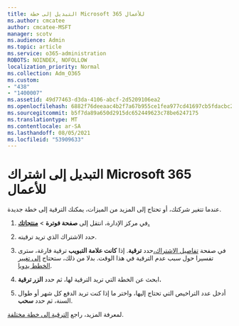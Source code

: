 ```yaml
---
title: التبديل إلى خطة Microsoft 365 للأعمال
ms.author: cmcatee
author: cmcatee-MSFT
manager: scotv
ms.audience: Admin
ms.topic: article
ms.service: o365-administration
ROBOTS: NOINDEX, NOFOLLOW
localization_priority: Normal
ms.collection: Adm_O365
ms.custom:
- "438"
- "1400007"
ms.assetid: 49d77463-d3da-4106-abcf-2d5209106ea2
ms.openlocfilehash: 6882f76deeaac4b2f7a67b955ce1fea977cd41697cb5fdacbc2d866b3933ef8a
ms.sourcegitcommit: b5f7da89a650d2915dc652449623c78be6247175
ms.translationtype: MT
ms.contentlocale: ar-SA
ms.lasthandoff: 08/05/2021
ms.locfileid: "53909633"
---
```

# <a name="switch-to-a-different-microsoft-365-for-business-subscription"></a>التبديل إلى اشتراك Microsoft 365 للأعمال

عندما تتغير شركتك، أو تحتاج إلى المزيد من الميزات، يمكنك الترقية إلى خطة جديدة.
  
1. في مركز الإدارة، انتقل إلى **صفحة فوترة** \> **[منتجاتك.](https://go.microsoft.com/fwlink/p/?linkid=842054)**

2. حدد الاشتراك الذي تريد ترقيته.

3. في صفحة [تفاصيل الاشتراك،](https://admin.microsoft.com/AdminPortal/Home#/subscriptions/webdirect%252F0dbaa202-d590-4529-98c2-a5e2ebaac702)حدد **ترقية**.  إذا **كانت علامة التبويب** ترقية فارغة، سترى تفسيرا حول سبب عدم الترقية في هذا الوقت. بدلا من ذلك، ستحتاج [إلى تغيير الخطط يدويا](https://docs.microsoft.com/microsoft-365/commerce/subscriptions/change-plans-manually?view=o365-worldwide).

4. ابحث عن الخطة التي تريد الترقية لها، ثم حدد **الزر ترقية.**

5. أدخل عدد التراخيص التي تحتاج إليها، واختر ما إذا كنت تريد الدفع كل شهر أو طوال السنة، ثم حدد **سحب**.

لمعرفة المزيد، راجع [الترقية إلى خطة مختلفة](https://docs.microsoft.com/microsoft-365/commerce/subscriptions/upgrade-to-different-plan).
